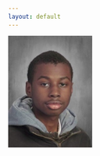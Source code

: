 ```yaml
---
layout: default
---
```


<!DOCTYPE html>
<html>
  <head>
  </head>
  <body>
    <div class="Self Expo">
      <section id="Expo"> 
        <img src="https://github.com/corner-minded/corner-minded.github.io/blob/main/images/8626f4a9-f60a-4198-b2f0-02b9067687d1.jpeg"/>
      </section>
    </div>
  </body>
</html>
